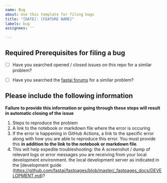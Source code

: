```yaml
---
name: Bug
about: Use this template for filing bugs
title: "[DATE]: [FEATURE NAME]"
labels: bug
assignees: ''

---
```


## Required Prerequisites for filing a bug

- [ ] Have you searched opened / closed issues on this repo for a similar problem?
- [ ] Have you searched the [fastai forums](https://forums.fast.ai/) for a similar problem?


## Please include the following information

**Failure to provide this information or going through these steps will result in automatic closing of the issue**

1. Steps to reproduce the problem
2. A link to the notebook or markdown file where the error is occuring
3. If the error is happening in GitHub Actions, a link to the specific error along with how you are able to reproduce this error.  You must provide this **in addition to the link to the notebook or markdown file**.
4. This will help expedite troubleshooting: the A screenshot / dump of relevant logs or error messages you are receiving from your local development environment. the local development server as indicated in the [development guide (https://github.com/fastai/fastpages/blob/master/_fastpages_docs/DEVELOPMENT.md)? 
